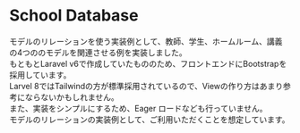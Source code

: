 # School Database
モデルのリレーションを使う実装例として、教師、学生、ホームルーム、講義 の4つののモデルを関連させる例を実装しました。  
もともとLaravel v6で作成していたもののため、フロントエンドにBootstrapを採用しています。  
Larvel 8ではTailwindの方が標準採用されているので、Viewの作り方はあまり参考にならないかもしれません。  
また、実装をシンプルにするため、Eager ロードなども行っていません。  
モデルのリレーションの実装例として、ご利用いただくことを想定しています。
